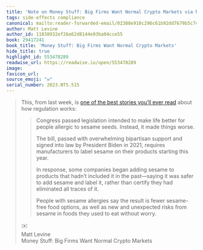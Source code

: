 ```yaml
---
title: 'Note on Money Stuff: Big Firms Want Normal Crypto Markets via Matt Levine'
tags: side-effects compliance
canonical: mailto:reader-forwarded-email/02388e910c296c61b92dd7679b5c747e
author: Matt Levine
author_id: 11838932ef26e62d8144e93ba04cce55
book: 29417241
book_title: 'Money Stuff: Big Firms Want Normal Crypto Markets'
hide_title: true
highlight_id: 553478289
readwise_url: https://readwise.io/open/553478289
image:
favicon_url:
source_emoji: "✉️"
serial_number: 2023.NTS.515
---
```

> This, from last week, is [one of the best stories you’ll ever read](https://link.mail.bloombergbusiness.com/click/31860043.419195/aHR0cHM6Ly93d3cud3NqLmNvbS9hcnRpY2xlcy9zZXNhbWUtYWxsZXJneS1zdWZmZXJlcnMtd2FudGVkLXdhcm5pbmctbGFiZWxzLXRoZXktZ290LW1vcmUtc2VzYW1lLTI4M2M3MGNlP21vZD1ocF9saXN0Yl9wb3Mx/63b6506f00dc2a96fe05ce2cB4f10eb06) about how regulation works:
> 
> > Congress passed legislation intended to make life better for people allergic to sesame seeds. Instead, it made things worse.
> > 
> > The bill, passed with overwhelming bipartisan support and signed into law by President Biden in 2021, requires manufacturers to label sesame on their products starting this year.
> > 
> > In response, some companies began adding sesame to products that hadn’t included it in the past—saying it was safer to add sesame and label it, rather than certify they had eliminated all traces of it.
> > 
> > People with sesame allergies say the result is fewer sesame-free food options, as well as new and unexpected risks from sesame in foods they used to eat without worry.
> <div class="quoteback-footer"><div class="quoteback-avatar"><span class="mini-emoji"> ✉️</span></div><div class="quoteback-metadata"><div class="metadata-inner"><span style="display:none">FROM:</span><div aria-label="Matt Levine" class="quoteback-author"> Matt Levine</div><div aria-label="Money Stuff: Big Firms Want Normal Crypto Markets" class="quoteback-title"> Money Stuff: Big Firms Want Normal Crypto Markets</div></div></div></div>